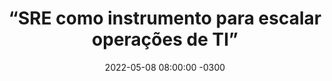 ---
layout: post 
title:  “SRE como instrumento para escalar operações de TI”
date:   2022-05-08 08:00:00 -0300
published: true
tag: "Edição #9 - 09.05.2022"
headline: "SRE como instrumento para escalar operações de TI"
highlight_title: "Site Reliability Engineering: What Is It and How Can It Help Scale Operations?"
highlight_url: "https://www.toolbox.com/tech/devops/articles/automating-sre-to-scale-operations/"
highlight_autor: "Aditya Kulkarni"
comentario: |-
    “Engenharia de confiabilidade é a cola que assegura que as aplicações que geram resultados, executem de forma confiável e segura. O artigo confirma o que já ouvimos repetidas vezes que a adoção de SRE através do estabelecimento de times dedicados para essa finalidade, ou através da alocação de engenheiros de confiabilidade durante as fases iniciais de design e desenvolvimento dos sistemas, é a forma mais efetiva de garantir que as aplicações sejam confiáveis e gerenciáveis em um ambiente extremamente dinâmico e complexo.
    
    O autor destaca a perspectiva de segurança ou ciber-resiliency, algo ainda não muito discutido nos meio de SRE mas que torna-se a cada dia mais importante para assegurar operação confiável dos sistemas. Assegurar que as aplicações não sejam colocadas em produção com vulnerabilidades conhecidas, e que existem mecanismos para monitorar e ajustar continuamente os sistemas torna-se parte fundamental da jornada SRE e merece mais destaque daqui em diante.
    
    Por fim, porém não menos importante, o artigo articula sobre que a função do SRE e defende que seu propósito é o de construir pontes entre os times de operações e times de desenvolvimento, destacando que esses profissionais naturalmente trabalham mais próximos dos desenvolvedores, e tem nas plataformas atuais de automação e orquestração de recursos de TI, como é o caso do Kubernetes e dos muitos serviços oferecidos por provedores de cloud, instrumentos importantes para escalar operações de TI."
comentado_por: "Ricardo Coelho de Sousa"
comentado_por_linkedin: "http://www.linkedin.com/in/rcsousa1"
---